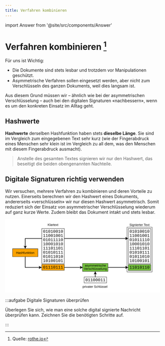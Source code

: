 ```yaml
---
title: Verfahren kombinieren
---
```


import Answer from '@site/src/components/Answer'

# Verfahren kombinieren [^1]

Für uns ist Wichtig:
- Die Dokumente sind stets lesbar und trotzdem vor Manipulationen geschützt.
- Asymmetrische Verfahren sollen eingesetzt werden, aber nicht zum Verschlüsseln des ganzen Dokuments, weil dies langsam ist.

Aus diesem Grund müssen wir – ähnlich wie bei der asymmetrischen Verschlüsselung – auch bei den digitalen Signaturen «nachbessern», wenn es um den konkreten Einsatz im Alltag geht.

## Hashwerte
**Hashwerte** derselben Hashfunktion haben stets **dieselbe Länge**. Sie sind im Vergleich zum eingegebenen Text sehr kurz (wie der Fingerabdruck eines Menschen sehr klein ist im Vergleich zu all dem, was den Menschen mit diesem Fingerabdruck ausmacht).

> Anstelle des gesamten Textes signieren wir nur den Hashwert, das beseitigt die beiden obengenannten Nachteile.

## Digitale Signaturen richtig verwenden
Wir versuchen, mehrere Verfahren zu kombinieren und deren Vorteile zu nutzen. Einerseits berechnen wir den Hashwert eines Dokuments, andererseits «verschlüsseln» wir nur diesen Hashwert asymmetrisch. Somit reduziert sich der Einsatz von asymmetrischer Verschlüsselung wiederum auf ganz kurze Werte. Zudem bleibt das Dokument intakt und stets lesbar.


![Digitale Signatur: Hashwert und asymmetrische Verschlüsselung](images/hash-asymm-signature-binary.svg)

:::aufgabe Digitale Signaturen überprüfen

Überlegen Sie sich, wie man eine solche digital signierte Nachricht überprüfen kann. Zeichnen Sie die benötigten Schritte auf.

<Answer type="text" webKey="99cd9f5a-6715-44a8-89cf-c79770c0740b" />

:::

[^1]: Quelle: [rothe.io](https://rothe.io/?b=crypto&p=559733)